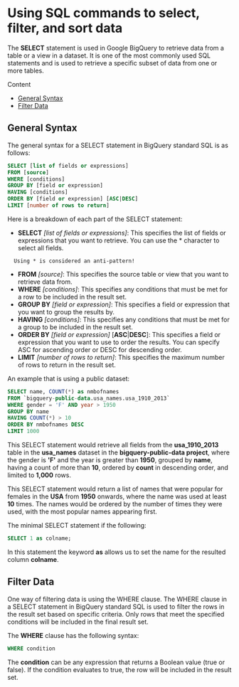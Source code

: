 # Using SQL commands to select, filter, and sort data

The **SELECT** statement is used in Google BigQuery to retrieve data from a table or a view in a dataset. It is one of the most commonly used SQL statements and is used to retrieve a specific subset of data from one or more tables.

Content
- [General Syntax](Select-filter-sort-data.md#general-syntax)
- [Filter Data](Select-filter-sort-data.md#general-syntax)

## General Syntax

The general syntax for a SELECT statement in BigQuery standard SQL is as follows:

```sql
SELECT [list of fields or expressions]
FROM [source]
WHERE [conditions]
GROUP BY [field or expression]
HAVING [conditions]
ORDER BY [field or expression] [ASC|DESC]
LIMIT [number of rows to return]
```

Here is a breakdown of each part of the SELECT statement:
- **SELECT** *[list of fields or expressions]*: This specifies the list of fields or expressions that you want to retrieve. You can use the * character to select all fields.   
```
  Using * is considered an anti-pattern!
```
- **FROM** *[source]*: This specifies the source table or view that you want to retrieve data from.
- **WHERE** *[conditions]*: This specifies any conditions that must be met for a row to be included in the result set.
- **GROUP BY** *[field or expression]*: This specifies a field or expression that you want to group the results by.
- **HAVING** *[conditions]*: This specifies any conditions that must be met for a group to be included in the result set.
- **ORDER BY** *[field or expression]* [**ASC**|**DESC**]: This specifies a field or expression that you want to use to order the results. You can specify ASC for ascending order or DESC for descending order.
- **LIMIT** *[number of rows to return]*: This specifies the maximum number of rows to return in the result set.

An example that is using a public dataset:
```sql
SELECT name, COUNT(*) as nmbofnames
FROM `bigquery-public-data.usa_names.usa_1910_2013`
WHERE gender = 'F' AND year > 1950
GROUP BY name
HAVING COUNT(*) > 10
ORDER BY nmbofnames DESC
LIMIT 1000
```

This SELECT statement would retrieve all fields from the **usa_1910_2013** table in the **usa_names** dataset in the **bigquery-public-data project**, where the gender is **'F'** and the year is greater than **1950**, grouped by **name**, having a count of more than **10**, ordered by **count** in descending order, and limited to **1,000** rows.

This SELECT statement would return a list of names that were popular for females in the **USA** from **1950** onwards, where the name was used at least **10** times. The names would be ordered by the number of times they were used, with the most popular names appearing first.

The minimal SELECT statement if the following:
```sql 
SELECT 1 as colname;
``` 
In this statement the keyword **as** allows us to set the name for the resulted column **colname**.

## Filter Data

One way of filtering data is using the WHERE clause. The WHERE clause in a SELECT statement in BigQuery standard SQL is used to filter the rows in the result set based on specific criteria. Only rows that meet the specified conditions will be included in the final result set.

The **WHERE** clause has the following syntax:
```sql
WHERE condition
``` 
The **condition** can be any expression that returns a Boolean value (true or false). If the condition evaluates to true, the row will be included in the result set.

